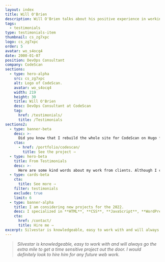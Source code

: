 ```yaml
---
layout: index
title: Will O'Brien
description: Will O'Brien talks about his positive experience in working with Silvestar Bistrović.
tags:
  - testimonials
type: testimonials-item
thumbnail: cs_zg7xpc
logo: cs_zg7xpc
order: 5
avatar: wo_s4ocq4
date: 2000-01-07
position: DevOps Consultant
company: CodeScan
sections:
  - type: hero-alpha
    src: cs_zg7xpc
    alt: Logo of CodeScan.
    avatar: wo_s4ocq4
    width: 219
    height: 30
    title: Will O'Brien
    desc: DevOps Consultant at CodeScan
    tag:
      href: /testimonials/
      title: /Testimonials
sections2:
  - type: banner-beta
    desc: >-
      Did you know that I rebuild the whole site for CodeScan on Hugo framework?
    ctas:
      - href: /portfolio/codescan/
        title: See the project ⇢
  - type: hero-beta
    title: From Testimonials
    desc: >-
      Here are some kind words about my work from clients. Although I collaborated with clients from more than 10 countries, most of them come from **The United States**.
  - type: cards-beta
    cta:
      title: See more ⇢
    filter: testimonials
    exclude: true
    limit: 6
  - type: banner-alpha
    title: I am considering new projects for the 2022.
    desc: I specialized in **HTML**, **CSS**, **JavaScript**, **WordPress**, **Shopify**, and **JAMstack** technologies.
    cta:
      href: /contact/
      title: Hire me ⇢
excerpt: Silvestar is knowledgeable, easy to work with and will always go the extra mile to get a time sensitive project....
---
```


> _Silvestar is knowledgeable, easy to work with and will always go the extra mile to get a time sensitive project out the door. I would definitely look to hire him for any future web work._
